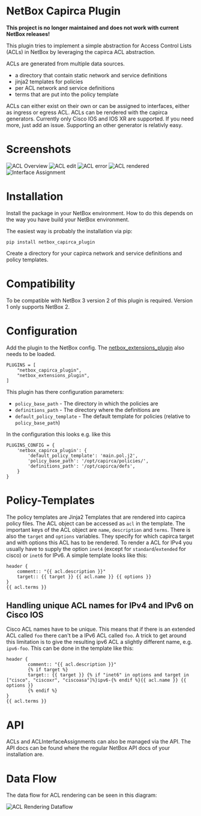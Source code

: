 # NetBox Capirca Plugin

**This project is no longer maintained and does not work with current NetBox releases!**

This plugin tries to implement a simple abstraction for Access Control Lists
(ACLs) in NetBox by leveraging the capirca ACL abstraction.

ACLs are generated from multiple data sources.

- a directory that contain static network and service definitions
- jinja2 templates for policies
- per ACL network and service definitions
- terms that are put into the policy template

ACLs can either exist on their own or can be assigned to interfaces, either as
ingress or egress ACL.
ACLs can be rendered with the capirca generators. Currently only Cisco IOS and
IOS XR are supported. If you need more, just add an issue. Supporting an other
generator is relativly easy.

# Screenshots

![ACL Overview](docs/ACL-overview.png)
![ACL edit](docs/ACL-edit.png)
![ACL error](docs/ACL-error.png)
![ACL rendered](docs/ACL-renderd.png)
![Interface Assignment](docs/Interface-assignment-overview.png)

# Installation

Install the package in your NetBox environment. How to do this depends on
the way you have build your NetBox environment.

The easiest way is probably the installation via pip:
```
pip install netbox_capirca_plugin
```

Create a directory for your capirca network and service definitions and
policy templates.

# Compatibility

To be compatible with NetBox 3 version 2 of this plugin is required.
Version 1 only supports NetBox 2.

# Configuration

Add the plugin to the NetBox config.
The [netbox_extensions_plugin](https://github.com/DanSheps/netbox-plugin-extensions)
also needs to be loaded.
```
PLUGINS = [
	"netbox_capirca_plugin",
	"netbox_extensions_plugin",
]
```

This plugin has there configuration parameters:

* `policy_base_path` - The directory in which the policies are
* `definitions_path` - The directory where the definitions are
* `default_policy_template` - The default template for policies (relative to
  `policy_base_path`)

In the configuration this looks e.g. like this

```
PLUGINS_CONFIG = {
    'netbox_capirca_plugin': {
        'default_policy_template': 'main.pol.j2',
        'policy_base_path': '/opt/capirca/policies/',
        'definitions_path': '/opt/capirca/defs',
    }
}
```

# Policy-Templates

The policy templates are Jinja2 Templates that are rendered into capirca policy
files.
The ACL object can be accessed as `acl` in the template.
The important keys of the ACL object are `name`, `description` and `terms`.
There is also the `target` and `options` variables.
They specify for which capirca target and with options this ACL has to be
rendered. To render a ACL for IPv4 you usually have to supply the option
`inet4` (except for `standard`/`extended` for cisco) or `inet6` for IPv6.
A simple template looks like this:

```
header {
	comment:: "{{ acl.description }}"
	target:: {{ target }} {{ acl.name }} {{ options }}
}
{{ acl.terms }}
```

## Handling unique ACL names for IPv4 and IPv6 on Cisco IOS

Cisco ACL names have to be unique. This means that if there is an extended ACL
called `foo` there can't be a IPv6 ACL called `foo`.
A trick to get around this limitation is to give the resulting ipv6 ACL a
slightly different name, e.g. `ipv6-foo`. This can be done in the template like
this:

```
header {
        comment:: "{{ acl.description }}"
        {% if target %}
        target:: {{ target }} {% if "inet6" in options and target in ["cisco", "ciscoxr", "ciscoasa"]%}ipv6-{% endif %}{{ acl.name }} {{ options }}
        {% endif %}
}
{{ acl.terms }}
```

# API

ACLs and ACLInterfaceAssignments can also be managed via the API. The API docs
can be found where the regular NetBox API docs of your installation are.

# Data Flow

The data flow for ACL rendering can be seen in this diagram:

![ACL Rendering Dataflow](docs/Dataflow.svg "Dataflow")
